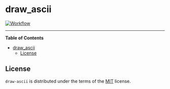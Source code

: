 # draw_ascii

[![Workflow](https://img.shields.io/github/actions/workflow/status/Ka55i0peia/ascii_art/test.yml)](https://github.com/Ka55i0peia/ascii_art/actions/workflows/test.yml)

-----

**Table of Contents**

- [draw\_ascii](#draw_ascii)
  - [License](#license)


## License

`draw-ascii` is distributed under the terms of the [MIT](https://spdx.org/licenses/MIT.html) license.
